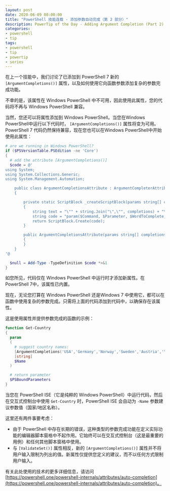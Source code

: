 ```yaml
---
layout: post
date: 2020-06-09 00:00:00
title: "PowerShell 技能连载 - 添加参数自动完成（第 2 部分）"
description: PowerTip of the Day - Adding Argument Completion (Part 2)
categories:
- powershell
- tip
tags:
- powershell
- tip
- powertip
- series
---
```

在上一个技能中，我们讨论了已添加到 PowerShell 7 新的 `[ArgumentCompletions()]` 属性，以及如何使用它向函数参数添加复杂的参数完成功能。

不幸的是，该属性在 Windows PowerShell 中不可用，因此使用此属性，您的代码将不再与 Windows PowerShell 兼容。

当然，您还可以将属性添加到 Windows PowerShell。当您在Windows PowerShell中运行以下代码时， `[ArgumentCompletions()]` 属性将变为可用。PowerShell 7 代码仍然保持兼容，现在您也可以在Windows PowerShell中开始使用此属性：

```powershell
# are we running in Windows PowerShell?
if ($PSVersionTable.PSEdition -ne 'Core')
{
  # add the attribute [ArgumentCompletions()]
  $code = @'
using System;
using System.Collections.Generic;
using System.Management.Automation;

    public class ArgumentCompletionsAttribute : ArgumentCompleterAttribute
    {

        private static ScriptBlock _createScriptBlock(params string[] completions)
        {
            string text = "\"" + string.Join("\",\"", completions) + "\"";
            string code = "param($Command, $Parameter, $WordToComplete, $CommandAst, $FakeBoundParams);@(" + text + ") -like \"*$WordToComplete*\" | Foreach-Object { [System.Management.Automation.CompletionResult]::new($_, $_, 'ParameterValue', $_) }";
            return ScriptBlock.Create(code);
        }

        public ArgumentCompletionsAttribute(params string[] completions) : base(_createScriptBlock(completions))
        {
        }
    }
'@

  $null = Add-Type -TypeDefinition $code *>&1
}
```

如您所见，代码仅在 Windows PowerShell 中运行时才添加新属性。在PowerShell 7中，该属性已内置。

现在，无论您打算在 Windows PowerShell 还是Windows 7 中使用它，都可以在函数中使用复杂的参数完成。只需将上面的代码添加到代码中，以确保存在该属性。

这是使用属性并提供参数完成的函数的示例：

```powershell
function Get-Country
{
  param
  (
    # suggest country names:
    [ArgumentCompletions('USA','Germany','Norway','Sweden','Austria','YouNameIt')]
    [string]
    $Name
  )

  # return parameter
  $PSBoundParameters
}
```

当您在 PowerShell ISE（它是纯粹的 Windows PowerShell）中运行代码，然后在交互式控制台中使用 `Get-Country` 时，PowerShell ISE 会自动为 `-Name` 参数建议参数值（国家/地区名称）。

这里还有两件事要考虑：

* 由于 PowerShell 中存在长期的错误，这种类型的参数完成功能在定义实际功能的编辑器脚本窗格中不起作用。它始终可以在交互式控制台（这是最重要的用例）和任何其他脚本窗格中使用。
* 与 `[ValidateSet()]` 属性相反，新的 `[ArgumentCompletions()]` 属性并不将用户输入限制为列出的值。新属性仅提供您定义的建议，而不以任何方式限制用户输入。

有关此处使用的技术的更多详细信息，请访问 [https://powershell.one/powershell-internals/attributes/auto-completion](https://powershell.one/powershell-internals/attributes/auto-completion)。

<!--本文国际来源：[Adding Argument Completion (Part 2)](https://community.idera.com/database-tools/powershell/powertips/b/tips/posts/adding-argument-completion-part-2)-->

